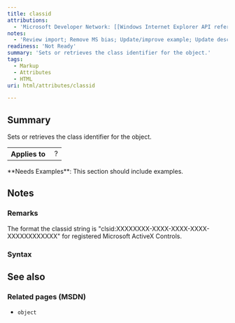 ```yaml
---
title: classid
attributions:
  - 'Microsoft Developer Network: [[Windows Internet Explorer API reference](http://msdn.microsoft.com/en-us/library/ie/hh828809%28v=vs.85%29.aspx) Article]'
notes:
  - 'Review import; Remove MS bias; Update/improve example; Update descriptions; Fix lists & compatibility info'
readiness: 'Not Ready'
summary: 'Sets or retrieves the class identifier for the object.'
tags:
  - Markup
  - Attributes
  - HTML
uri: html/attributes/classid

---
```

## Summary

Sets or retrieves the class identifier for the object.

<table class="wikitable">
<tr>
<th>
Applies to

</th>
<td>
 ?

</td>
</tr>
</table>
**Needs Examples**: This section should include examples.

## Notes

### Remarks

The format the classid string is "clsid:XXXXXXXX-XXXX-XXXX-XXXX-XXXXXXXXXXXX" for registered Microsoft ActiveX Controls.

### Syntax

## See also

### Related pages (MSDN)

-   `object`
